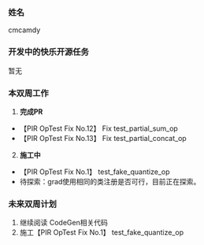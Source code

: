 ### 姓名

cmcamdy

### 开发中的快乐开源任务

暂无

### 本双周工作

1. **完成PR**

  - 【PIR OpTest Fix No.12】 Fix test_partial_sum_op
  - 【PIR OpTest Fix No.13】 Fix test_partial_concat_op

2. **施工中**
  - 【PIR OpTest Fix No.1】 test_fake_quantize_op
  - 待探索：grad使用相同的类注册是否可行，目前正在探索。
    

### 未来双周计划

1. 继续阅读 CodeGen相关代码
2. 施工【PIR OpTest Fix No.1】 test_fake_quantize_op